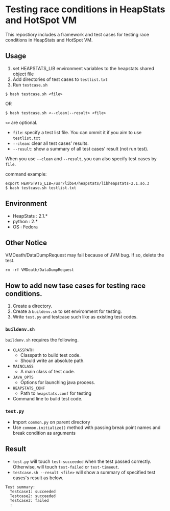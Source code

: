 # Testing race conditions in HeapStats and HotSpot VM

This repostiory includes a framework and test cases for testing race conditions in HeapStats and HotSpot VM.

## Usage

1. set HEAPSTATS_LIB environment variables to the heapstats shared object file
2. Add directories of test cases to `testlist.txt`
3. Run `testcase.sh`

```
$ bash testcase.sh <file>
```

OR

```
$ bash testcase.sh <--clean|--result> <file>
```

`<>` are optional.

* `file`: specify a test list file. You can ommit it if you aim to use `testlist.txt`
* `--clean`: clear all test cases' results.
* `--result`: show a summary of all test cases' result (not run test).

When you use `--clean` and `--result`, you can also specify test cases by `file`.

command example:
```
export HEAPSTATS_LIB=/usr/lib64/heapstats/libheapstats-2.1.so.3
$ bash testcase.sh testlist.txt
```

## Environment
* HeapStats : 2.1.*
* python : 2.*
* OS : Fedora

## Other Notice
VMDeath/DataDumpRequest may fail because of JVM bug. If so, delete the test.
```
rm -rf VMDeath/DataDumpRequest
```

## How to add new tase cases for testing race conditions.

1. Create a directory.
2. Create a `buildenv.sh` to set environment for testing.
3. Write `test.py` and testcase such like as existing test codes.

### `buildenv.sh`

`buildenv.sh` requires the following.

* `CLASSPATH`
    * Classpath to build test code.
    * Should write an absolute path.
* `MAINCLASS`
    * A main class of test code.
* `JAVA_OPTS`
    * Options for launching java process.
* `HEAPSTATS_CONF`
    * Path to `heapstats.conf` for testing
* Command line to build test code.

### `test.py`

* Import `common.py` on parent directory
* Use `common.initialize()` method with passing break point names and break condition as arguments

## Result

* `test.py` will touch `test-succeeded` when the test passed correctly. Otherwise, will touch `test-failed` or `test-timeout`.
* `testcase.sh --result <file>` will show a summary of specified test cases's result as below.

```
Test summary:
  Testcase1: succeeded
  Testcase2: succeeded
  Testcase3: failed
  :
```

